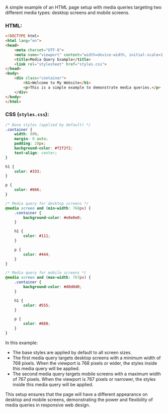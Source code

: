 A simple example of an HTML page setup with media queries targeting two different media types: desktop screens and mobile screens.

### HTML:

```html
<!DOCTYPE html>
<html lang="en">
<head>
    <meta charset="UTF-8">
    <meta name="viewport" content="width=device-width, initial-scale=1.0">
    <title>Media Query Example</title>
    <link rel="stylesheet" href="styles.css">
</head>
<body>
    <div class="container">
        <h1>Welcome to My Website</h1>
        <p>This is a simple example to demonstrate media queries.</p>
    </div>
</body>
</html>
```

### CSS (`styles.css`):

```css
/* Base styles (applied by default) */
.container {
    width: 80%;
    margin: 0 auto;
    padding: 20px;
    background-color: #f2f2f2;
    text-align: center;
}

h1 {
    color: #333;
}

p {
    color: #666;
}

/* Media query for desktop screens */
@media screen and (min-width: 768px) {
    .container {
        background-color: #e0e0e0;
    }

    h1 {
        color: #111;
    }

    p {
        color: #444;
    }
}

/* Media query for mobile screens */
@media screen and (max-width: 767px) {
    .container {
        background-color: #d0d0d0;
    }

    h1 {
        color: #555;
    }

    p {
        color: #888;
    }
}
```

In this example:

- The base styles are applied by default to all screen sizes.
- The first media query targets desktop screens with a minimum width of 768 pixels. When the viewport is 768 pixels or wider, the styles inside this media query will be applied.
- The second media query targets mobile screens with a maximum width of 767 pixels. When the viewport is 767 pixels or narrower, the styles inside this media query will be applied.

This setup ensures that the page will have a different appearance on desktop and mobile screens, demonstrating the power and flexibility of media queries in responsive web design.